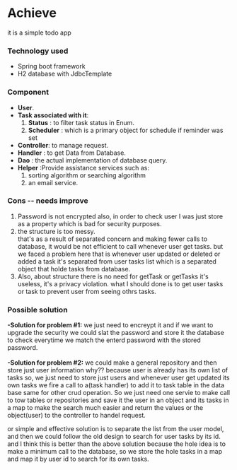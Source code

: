 
# Achieve 
it is a simple todo app

### Technology used
* Spring boot framework
* H2 database with JdbcTemplate

### Component 
- **User**.
- **Task associated with it**: 
  1. **Status** : to filter task status in Enum.  
  2. **Scheduler** : which is a primary object for schedule if reminder was set
- **Controller**: to manage request.
- **Handler** : to get Data from Database.
- **Dao** : the actual implementation of database query.
- **Helper** :Provide assistance services such as:
  1. sorting algorithm or searching algorithm
  2. an email service.

### Cons -- needs improve
1. Password is not encrypted 
also, in order to check user I was just
store as a property which is bad for security purposes.
2. the structure is too messy.<br>
that's as a result of separated concern and making fewer calls to database,
it would be not efficient to call whenever user get tasks.
but we faced a problem here that is whenever user updated or deleted or added a task it's separated from user tasks list which is a separated object that holde tasks from database. 
3. Also, about structure there is no need for getTask or getTasks
it's useless, it's a privacy violation. what I should done is to get user tasks or task to prevent user from seeing othrs tasks.

### Possible solution
 **-Solution for problem #1:** we just need to encreypt it and if we want to upgrade the security we could slat the password and store it the database to check everytime we match the enterd password with the stored password.
 <br><br>
 **-Solution for problem #2:** we could make a general repository
 and then store just user information why?? because user is already has its own list of tasks
 so, we just need to store just users and whenever user get updated its own tasks we fire a call to a(task handler) to add it to task table in the data base
 same for other crud operation. So we just need one servie to make call to tow tables or repositories and save it the user in an object and its tasks in a map to make the search much easier and return the values or the object(user) to the controller to handel request.
 
 
 or simple and effective solution is to separate the list from the user model, and then we could follow the old design to search for user tasks by its id.
 and I think this is better than the above solution because the hole idea is to make a minimum call to the database, so we store the hole tasks in a map and map it by user id to search for its own tasks.
